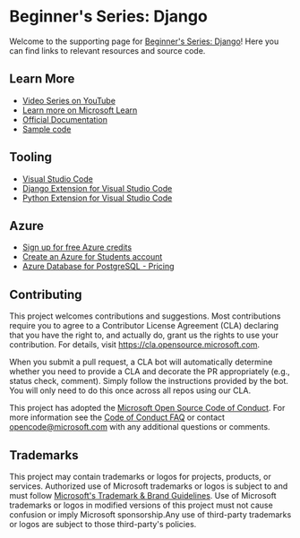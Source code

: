 # Beginner's Series: Django

Welcome to the supporting page for [Beginner's Series: Django](https://aka.ms/BeginnersSeriesDjango)! Here you can find links to relevant resources and source code.

## Learn More

- [Video Series on YouTube](https://aka.ms/BeginnersSeriesDjango)
- [Learn more on Microsoft Learn](https://aka.ms/LearnDjango)
- [Official Documentation](https://djangoproject.com)
- [Sample code](./relecloud/README.md)

## Tooling

- [Visual Studio Code](https://code.visualstudio.com)
- [Django Extension for Visual Studio Code](https://marketplace.visualstudio.com/items?itemName=batisteo.vscode-django)
- [Python Extension for Visual Studio Code](https://marketplace.visualstudio.com/items?itemName=ms-python.python)

## Azure

- [Sign up for free Azure credits](https://www.azure.com/free)
- [Create an Azure for Students account](https://aka.ms/a4s)
- [Azure Database for PostgreSQL - Pricing](https://azure.microsoft.com/pricing/details/postgresql/server/)

## Contributing

This project welcomes contributions and suggestions.  Most contributions require you to agree to a Contributor License Agreement (CLA) declaring that you have the right to, and actually do, grant us the rights to use your contribution. For details, visit https://cla.opensource.microsoft.com.

When you submit a pull request, a CLA bot will automatically determine whether you need to provide a CLA and decorate the PR appropriately (e.g., status check, comment). Simply follow the instructions provided by the bot. You will only need to do this once across all repos using our CLA.

This project has adopted the [Microsoft Open Source Code of Conduct](https://opensource.microsoft.com/codeofconduct/). For more information see the [Code of Conduct FAQ](https://opensource.microsoft.com/codeofconduct/faq/) or contact [opencode@microsoft.com](mailto:opencode@microsoft.com) with any additional questions or comments.

## Trademarks

This project may contain trademarks or logos for projects, products, or services. Authorized use of Microsoft trademarks or logos is subject to and must follow [Microsoft's Trademark & Brand Guidelines](https://www.microsoft.com/legal/intellectualproperty/trademarks/usage/general).
Use of Microsoft trademarks or logos in modified versions of this project must not cause confusion or imply Microsoft sponsorship.Any use of third-party trademarks or logos are subject to those third-party's policies.
